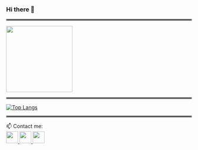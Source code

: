 ### Hi there 👋

<hr style="border:2px solid gray"> </hr>
<img height="180em" src="[https://github-readme-stats.vercel.app/api?username=zahrayousefijamarani&show_icons=true&hide_border=true&&count_private=true&include_all_commits=true](https://github-readme-stats.vercel.app/api?username=zahrayousefijamarani&hide_border=true&&count_private=true&include_all_commits=true&hide_rank=true)" />
<hr style="border:2px solid gray"> </hr>

[![Top Langs](https://github-readme-stats.vercel.app/api/top-langs/?username=zahrayousefijamarani&langs_count=10)](https://github.com/anuraghazra/github-readme-stats)

<hr style="border:2px solid gray"> </hr>
 📫 Contact me: 
 
 <div>
<!--          <a>
          <img src="https://cdn.icon-icons.com/icons2/2108/PNG/512/researchgate_icon_130843.png" width=27/>
          </a> -->
        <a href="mailto: z.y.j.1379@gmail.com">
                 <img src="https://img.icons8.com/fluency/50/000000/email.png" width=32/>
        </a>
         <a href="https://www.linkedin.com/in/zahra-yousefi-jamarani-37b619208/">
            <img src="https://img.icons8.com/color/50/000000/linkedin.png" width=32/>
        <a href="https://zahrayousefijamarani.github.io/">
            <img src="https://img.icons8.com/fluency/50/000000/resume-website.png" width=32/>
        </a>
         
       
</div>
 
 
<!--  <div class="badge-base LI-profile-badge" data-locale="en_US" data-size="medium" data-theme="dark" data-type="VERTICAL" data-vanity="zahra-yousefi-jamarani-37b619208" data-version="v1"><a class="badge-base__link LI-simple-link" href="https://ir.linkedin.com/in/zahra-yousefi-jamarani-37b619208?trk=profile-badge">Zahra Yousefi Jamarani</a></div> -->
              

